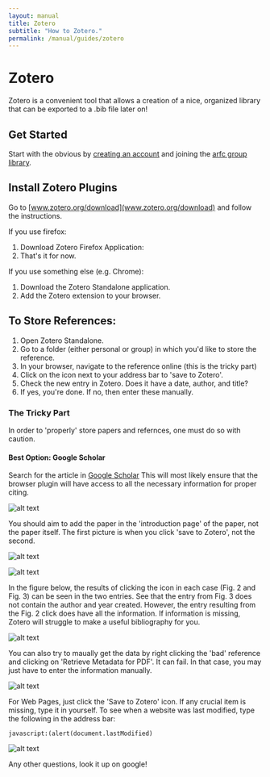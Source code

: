 ```yaml
---
layout: manual
title: Zotero
subtitle: "How to Zotero."
permalink: /manual/guides/zotero
---
```


# Zotero

Zotero is a convenient tool that allows a creation
of a nice, organized library that can be exported to
a .bib file later on!


## Get Started

Start with the obvious by 
[creating an account](https://www.zotero.org/user/register/) 
and joining the
[arfc group library](https://www.zotero.org/groups/arfc). 

## Install Zotero Plugins

Go to [www.zotero.org/download](www.zotero.org/download) and follow the instructions. 

If you use firefox:

1. Download Zotero Firefox Application:
2. That's it for now.


If you use something else (e.g. Chrome):

1. Download the Zotero Standalone application. 
2. Add the Zotero extension to your browser.

## To Store References:

1. Open Zotero Standalone.
2. Go to a folder (either personal or group) in which you'd like to store the reference.
3. In your browser, navigate to the reference online (this is the tricky part)
4. Click on the icon next to your address bar to 'save to Zotero'.
5. Check the new entry in Zotero. Does it have a date, author, and title?
6. If yes, you're done. If no, then enter these manually. 

### The Tricky Part

In order to 'properly' store papers and refernces, one must do so with caution.

#### Best Option: Google Scholar

Search for the article in [Google Scholar](scholar.google.com)
This will most likely ensure that the browser plugin will have access to all
the necessary information for proper citing.

![alt text]({{site.url}}/manual/guides/images/zot-gs.png)

You should aim to add the paper in the 'introduction page' of the paper, not the paper itself.
The first picture is when you click 'save to Zotero', not the second.

![alt text]({{site.url}}/manual/guides/images/zot-cite.png)

![alt text]({{site.url}}/manual/guides/images/zot-pdf.png)

In the figure below, the results of clicking the icon in each case (Fig. 2 and Fig. 3) can be seen in the two entries. See that the entry from Fig. 3 does not contain the author and year created. However, the entry resulting from the Fig. 2 click does have all the information. If information is missing, Zotero will struggle to make a useful bibliography for you.

![alt text]({{site.url}}/manual/guides/images/zot-comparison.png)

You can also try to maually get the data by right clicking the 'bad' reference and clicking on 
'Retrieve Metadata for PDF'.  It can fail. In that case, you may just have to 
enter the information manually.

![alt text]({{site.url}}/manual/guides/images/zot-metadata.png)

For Web Pages, just click the 'Save to Zotero' icon.
If any crucial item is missing, type it in yourself.
To see when a website was last modified, type the following in the address bar:

```javascript:(alert(document.lastModified)```

![alt text]({{site.url}}/manual/guides/images/zot-webtime.png)

Any other questions, look it up on google!


